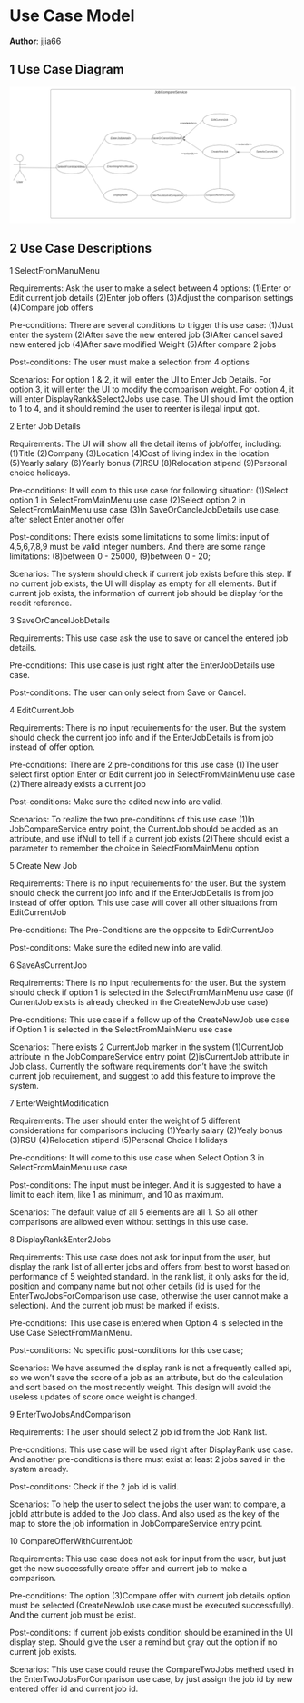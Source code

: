 # Use Case Model

**Author**: jjia66

## 1 Use Case Diagram

![jjia66](./images/useCaseModel.png)

## 2 Use Case Descriptions

1 SelectFromManuMenu

Requirements:
Ask the user to make a select between 4 options: (1)Enter or Edit current job details (2)Enter job offers (3)Adjust the comparison settings (4)Compare job offers

Pre-conditions:
There are several conditions to trigger this use case: (1)Just enter the system (2)After save the new entered job (3)After cancel saved new entered job (4)After save modified Weight (5)After compare 2 jobs

Post-conditions:
The user must make a selection from 4 options

Scenarios:
For option 1 & 2, it will enter the UI to Enter Job Details. For option 3, it will enter the UI to modify the comparison weight. For option 4, it will enter DisplayRank&Select2Jobs use case. The UI should limit the option to 1 to 4, and it should remind the user to reenter is ilegal input got.


2 Enter Job Details

Requirements: 
The UI will show all the detail items of job/offer, including: (1)Title (2)Company (3)Location (4)Cost of living index in the location (5)Yearly salary (6)Yearly bonus (7)RSU (8)Relocation stipend (9)Personal choice holidays.

Pre-conditions:
It will com to this use case for following situation: (1)Select option 1 in SelectFromMainMenu use case (2)Select option 2 in SelectFromMainMenu use case (3)In SaveOrCancleJobDetails use case, after select Enter another offer

Post-conditions:
There exists some limitations to some limits: input of 4,5,6,7,8,9 must be valid integer numbers. And there are some range limitations: (8)between 0 - 25000, (9)between 0 - 20;

Scenarios: 
The system should check if current job exists before this step. If no current job exists, the UI will display as empty for all elements. But if current job exists, the information of current job should be display for the reedit reference.


3 SaveOrCancelJobDetails

Requirements: 
This use case ask the use to save or cancel the entered job details.

Pre-conditions:
This use case is just right after the EnterJobDetails use case.

Post-conditions:
The user can only select from Save or Cancel.


4 EditCurrentJob

Requirements: 
There is no input requirements for the user. But the system should check the current job info and if the EnterJobDetails is from job instead of offer option.

Pre-conditions:
There are 2 pre-conditions for this use case (1)The user select first option Enter or Edit current job in SelectFromMainMenu use case (2)There already exists a current job

Post-conditions:
Make sure the edited new info are valid.

Scenarios: 
To realize the two pre-conditions of this use case (1)In JobCompareService entry point, the CurrentJob should be added as an attribute, and use ifNull to tell if a current job exists (2)There should exist a parameter to remember the choice in SelectFromMainMenu option


5 Create New Job

Requirements: 
There is no input requirements for the user. But the system should check the current job info and if the EnterJobDetails is from job instead of offer option. This use case will cover all other situations from EditCurrentJob

Pre-conditions:
The Pre-Conditions are the opposite to EditCurrentJob

Post-conditions:
Make sure the edited new info are valid.


6 SaveAsCurrentJob

Requirements: 
There is no input requirements for the user. But the system should check if option 1 is selected in the SelectFromMainMenu use case (if CurrentJob exists is already checked in the CreateNewJob use case)

Pre-conditions:
This use case if a follow up of the CreateNewJob use case if Option 1 is selected in the SelectFromMainMenu use case

Scenarios: 
There exists 2 CurrentJob marker in the system (1)CurrentJob attribute in the JobCompareService entry point (2)isCurrentJob attribute in Job class. Currently the software requirements don’t have the switch current job requirement, and suggest to add this feature to improve the system.


7 EnterWeightModification

Requirements: 
The user should enter the weight of 5 different considerations for comparisons including (1)Yearly salary (2)Yealy bonus (3)RSU (4)Relocation stipend (5)Personal Choice Holidays

Pre-conditions:
It will come to this use case when Select Option 3 in SelectFromMainMenu use case

Post-conditions:
The input must be integer. And it is suggested to have a limit to each item, like 1 as minimum, and 10 as maximum.

Scenarios: 
The default value of all 5 elements are all 1. So all other comparisons are allowed even without settings in this use case.


8 DisplayRank&Enter2Jobs

Requirements: 
This use case does not ask for input from the user, but display the rank list of all enter jobs and offers from best to worst based on performance of 5 weighted standard. In the rank list, it only asks for the id, position and company name but not other details (id is used for the EnterTwoJobsForComparison use case, otherwise the user cannot make a selection). And the current job must be marked if exists.

Pre-conditions:
This use case is entered when Option 4 is selected in the Use Case SelectFromMainMenu.

Post-conditions:
No specific post-conditions for this use case;

Scenarios: 
We have assumed the display rank is not a frequently called api, so we won’t save the score of a job as an attribute, but do the calculation and sort based on the most recently weight. This design will avoid the useless updates of score once weight is changed.


9 EnterTwoJobsAndComparison

Requirements: 
The user should select 2 job id from the Job Rank list.

Pre-conditions:
This use case will be used right after DisplayRank use case. And another pre-conditions is there must exist at least 2 jobs saved in the system already.

Post-conditions:
Check if the 2 job id is valid.

Scenarios: 
To help the user to select the jobs the user want to compare, a jobId attribute is added to the Job class. And also used as the key of the map to store the job information in JobCompareService entry point.


10 CompareOfferWithCurrentJob

Requirements: 
This use case does not ask for input from the user, but just get the new successfully create offer and current job to make a comparison. 

Pre-conditions:
The option (3)Compare offer with current job details option must be selected (CreateNewJob use case must be executed successfully). And the current job must be exist.

Post-conditions:
If current job exists condition should be examined in the UI display step. Should give the user a remind but gray out the option if no current job exists.

Scenarios: 
This use case could reuse the CompareTwoJobs methed used in the EnterTwoJobsForComparison use case, by just assign the job id by new entered offer id and current job id.

